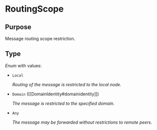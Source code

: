 # RoutingScope

## Purpose

<!-- --8<-- [start:purpose] -->
Message routing scope restriction.
<!-- --8<-- [end:purpose] -->

## Type

<!-- --8<-- [start:type] -->
<div class="type" markdown>

*Enum* with values:

- `Local`

  *Routing of the message is restricted to the local node.*

- `Domain` ([[DomainIdentity#domainidentity]])

  *The message is restricted to the specified domain.*

- `Any`

  *The message may be forwarded without restrictions to remote peers.*

</div>
<!-- --8<-- [end:type] -->
